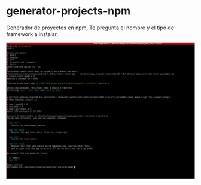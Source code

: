 # generator-projects-npm
Generador de proyectos en npm, Te pregunta el nombre y el tipo de framework a instalar.

![Texto alternativo](ejemplo.png)
